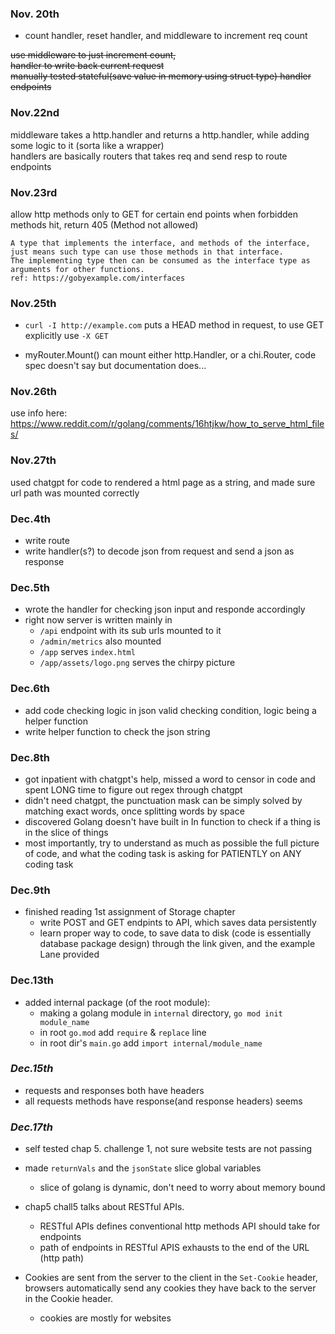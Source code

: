 ### **Nov. 20th**  
- count handler, reset handler, and middleware to increment req count

~~use middleware to just increment count,~~    
~~handler to write back current request~~  
~~manually tested stateful(save value in memory using struct type) handler endpoints~~

### **Nov.22nd**  
middleware takes a http.handler and returns a http.handler, while adding some logic to it (sorta like a wrapper)  
handlers are basically routers that takes req and send resp to route endpoints

### **Nov.23rd**  
allow http methods only to GET for certain end points
when forbidden methods hit, return 405 (Method not allowed)  

    A type that implements the interface, and methods of the interface, just means such type can use those methods in that interface.
    The implementing type then can be consumed as the interface type as arguments for other functions.
    ref: https://gobyexample.com/interfaces

### **Nov.25th**
- `curl -I http://example.com` puts a HEAD method in request, to use GET explicitly use `-X GET` 

- myRouter.Mount() can mount either http.Handler, or a chi.Router, code spec doesn't say but documentation does...

### **Nov.26th**
use info here: https://www.reddit.com/r/golang/comments/16htjkw/how_to_serve_html_files/

### **Nov.27th**
used chatgpt for code to rendered a html page as a string, and made sure url path was mounted correctly 

### **Dec.4th**
- write route
- write handler(s?) to decode json from request and send a json as response

### **Dec.5th**
- wrote the handler for checking json input and responde accordingly
- right now server is written mainly in 
    - `/api` endpoint with its sub urls mounted to it
    - `/admin/metrics` also mounted
    - `/app` serves `index.html`
    - `/app/assets/logo.png` serves the chirpy picture


### **Dec.6th**
- add code checking logic in json valid checking condition, logic being a helper function
- write helper function to check the json string


### **Dec.8th**
- got inpatient with chatgpt's help, missed a word to censor in code and spent LONG time to figure out regex through chatgpt
- didn't need chatgpt, the punctuation mask can be simply solved by matching exact words, once splitting words by space
- discovered Golang doesn't have built in In function to check if a thing is in the slice of things
- most importantly, try to understand as much as possible the full picture of code, and what the coding task is asking for PATIENTLY on ANY coding task

### **Dec.9th**
- finished reading 1st assignment of Storage chapter
  - write POST and GET endpints to API, which saves data persistently
  - learn proper way to code, to save data to disk (code is essentially database package design) through the link given, and the example Lane provided


### **Dec.13th**
- added internal package (of the root module):
    - making a golang module in `internal` directory,  `go mod init module_name`
    - in root `go.mod` add `require` & `replace` line
    - in root dir's `main.go` add `import internal/module_name`

### *Dec.15th*
- requests and responses both have headers
- all requests methods have response(and response headers) seems

### *Dec.17th*
- self tested chap 5. challenge 1, not sure website tests are not passing
- made `returnVals` and the `jsonState` slice global variables
    - slice of golang is dynamic, don't need to worry about memory bound
- chap5 chall5 talks about RESTful APIs.
    - RESTful APIs defines conventional http methods API should take for endpoints
    - path of endpoints in RESTful APIS exhausts to the end of the URL (http path)

- Cookies are sent from the server to the client in the `Set-Cookie` header, browsers automatically send any cookies they have back to the server in the Cookie header.
  - cookies are mostly for websites